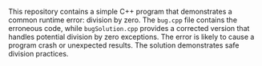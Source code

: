 This repository contains a simple C++ program that demonstrates a common runtime error: division by zero. The `bug.cpp` file contains the erroneous code, while `bugSolution.cpp` provides a corrected version that handles potential division by zero exceptions.  The error is likely to cause a program crash or unexpected results.  The solution demonstrates safe division practices.